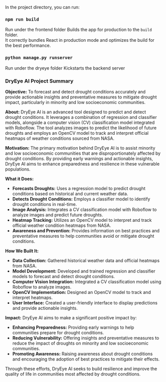 In the project directory, you can run:

### `npm run build`
Run under the frontend folder
Builds the app for production to the `build` folder.\
It correctly bundles React in production mode and optimizes the build for the best performance.

### `python manage.py runserver`
Run under the dryeye folder
Kickstarts the backend server 

### DryEye AI Project Summary

**Objective:**
To forecast and detect drought conditions accurately and provide actionable insights and preventative measures to mitigate drought impact, particularly in minority and low socioeconomic communities.

**About:**
DryEye AI is an advanced tool designed to predict and detect drought conditions. It leverages a combination of regression and classifier models, alongside a computer vision (CV) classification model integrated with Roboflow. The tool analyzes images to predict the likelihood of future droughts and employs an OpenCV model to track and interpret official heatmaps of weather conditions sourced from NASA.

**Motivation:**
The primary motivation behind DryEye AI is to assist minority and low socioeconomic communities that are disproportionately affected by drought conditions. By providing early warnings and actionable insights, DryEye AI aims to enhance preparedness and resilience in these vulnerable populations.

**What it Does:**
- **Forecasts Droughts:** Uses a regression model to predict drought conditions based on historical and current weather data.
- **Detects Drought Conditions:** Employs a classifier model to identify drought conditions in real-time.
- **Image Analysis:** Integrates a CV classification model with Roboflow to analyze images and predict future droughts.
- **Heatmap Tracking:** Utilizes an OpenCV model to interpret and track official weather condition heatmaps from NASA.
- **Awareness and Prevention:** Provides information on best practices and preventative measures to help communities avoid or mitigate drought conditions.

**How We Built It:**
- **Data Collection:** Gathered historical weather data and official heatmaps from NASA.
- **Model Development:** Developed and trained regression and classifier models to forecast and detect drought conditions.
- **Computer Vision Integration:** Integrated a CV classification model using Roboflow to analyze images.
- **OpenCV Implementation:** Designed an OpenCV model to track and interpret heatmaps.
- **User Interface:** Created a user-friendly interface to display predictions and provide actionable insights.

**Impact:**
DryEye AI aims to make a significant positive impact by:
- **Enhancing Preparedness:** Providing early warnings to help communities prepare for drought conditions.
- **Reducing Vulnerability:** Offering insights and preventative measures to reduce the impact of droughts on minority and low socioeconomic communities.
- **Promoting Awareness:** Raising awareness about drought conditions and encouraging the adoption of best practices to mitigate their effects.

Through these efforts, DryEye AI seeks to build resilience and improve the quality of life in communities most affected by drought conditions.
